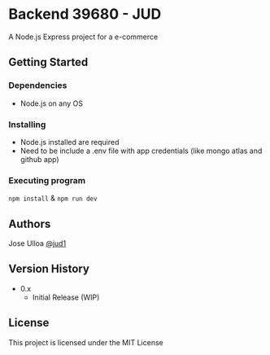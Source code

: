 # Backend 39680 - JUD

A Node.js Express project for a e-commerce

## Getting Started

### Dependencies

* Node.js on any OS

### Installing

* Node.js installed are required
* Need to be include a .env file with app credentials (like mongo atlas and github app)

### Executing program

`npm install` & `npm run dev`


## Authors

Jose Ulloa
[@jud1](https://github.com/jud1)

## Version History

* 0.x
    * Initial Release (WIP)

## License

This project is licensed under the MIT License